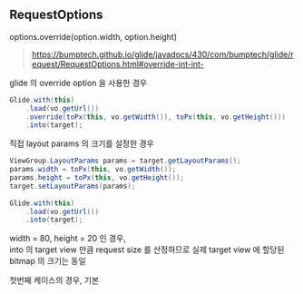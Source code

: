 


## RequestOptions

options.override(option.width, option.height)
>https://bumptech.github.io/glide/javadocs/430/com/bumptech/glide/request/RequestOptions.html#override-int-int-

glide 의 override option 을 사용한 경우
```java
Glide.with(this)  
	.load(vo.getUrl())  
    .override(toPx(this, vo.getWidth()), toPx(this, vo.getHeight()))
    .into(target);
```

직접 layout params 의 크기를 설정한 경우
```java
ViewGroup.LayoutParams params = target.getLayoutParams();  
params.width = toPx(this, vo.getWidth());  
params.height = toPx(this, vo.getHeight());  
target.setLayoutParams(params);  
  
Glide.with(this)  
	.load(vo.getUrl())  
    .into(target);
```

width = 80, height = 20 인 경우,  
into 의 target view 만큼 request size 를 산정하므로 실제 target view 에 할당된 bitmap 의 크기는 동일 
  
첫번째 케이스의 경우, 기본 

<!--stackedit_data:
eyJoaXN0b3J5IjpbMTIxNzg5MDg4LC05MDgyMTUwNjAsLTU4MT
g5MDhdfQ==
-->